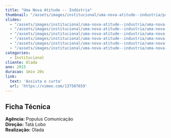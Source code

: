 ```yaml
---
title: "Uma Nova Atitude -- Indústria"
thumbnail: "/assets/images/institucional/uma-nova-atitude--industria/preview-500x350.jpg"
slides:
  - "/assets/images/institucional/uma-nova-atitude--industria/uma-nova-atitude--industria (1).jpg"
  - "/assets/images/institucional/uma-nova-atitude--industria/uma-nova-atitude--industria (2).jpg"
  - "/assets/images/institucional/uma-nova-atitude--industria/uma-nova-atitude--industria (3).jpg"
  - "/assets/images/institucional/uma-nova-atitude--industria/uma-nova-atitude--industria (4).jpg"
  - "/assets/images/institucional/uma-nova-atitude--industria/uma-nova-atitude--industria (5).jpg"
  - "/assets/images/institucional/uma-nova-atitude--industria/uma-nova-atitude--industria (6).jpg"
categories:
  - Institucional
cliente: Olada
ano: 2015
duracao: 1min 20s
link:
  text: 'Assista o curta'
  url: 'https://vimeo.com/137507659'
---
```



## Ficha Técnica

**Agência:** Populus Comunicação \
**Direção:** Tatá Lobo \
**Realização:** Olada